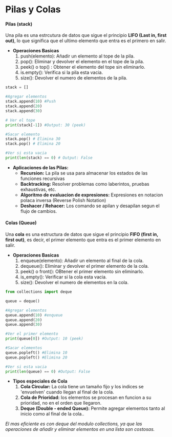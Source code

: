 # Pilas y Colas

#### Pilas (stack)
Una pila es una estrcutura de datos que sigue el principio **LIFO (Last in, first out)**, lo que significa que el ultimo elemento que entra es el primero en salir.

- **Operaciones Basicas**
	1. push(elemento): Añadir un elemento al tope de la pila.
	2. pop(): Eliminar y devolver el elemento en el tope de la pila.
	3. peek() o top() : Obtener el elemento del tope sin eliminarlo.
	4. is.empty(): Verifica si la pila esta vacia.
	5. size(): Devolver el numero de elementos de la pila.

```python
stack = []

#Agregar elementos
stack.append(10) #Push
stack.append(20)
stack.append(30)

# Ver el tope
print(stack[-1]) #Output: 30 (peek)

#Sacar elemento
stack.pop() # Elimina 30
stack.pop() # Elimina 20

#Ver si esta vacia
print(len(stack) == 0) # Output: False
```

- **Aplicaciones de las Pilas:**
	- **Recursion:** La pila se usa para almacenar los estados de las funciones recursivas
	- **Backtracking:** Resolver problemas como laberintos, pruebas exhaustivas, etc.
	- **Algoritmo de evaluacion de expresiones:** Expresiones en notacion polaca inversa (Reverse Polish Notation)
	- **Deshacer / Rehacer:** Los comando se apilan y desapilan segun el flujo de cambios.

#### Colas (Queue)
Una **cola** es una estructura de datos que sigue el principio **FIFO (first in, first out)**, es decir, el primer elemento que entra es el primer elemento en salir.

- **Operaciones Basicas**
	1. enqueue(elemento): Añadir un elemento al final de la cola.
	2. dequeue(): Eliminar y devolver el primer elemento de la cola.
	3. peek() o front(): OBtener el primer elemento sin eliminarlo.
	4. is_empty(): Verificar si la cola esta vacia.
	5. size(): Devolver el numero de elementos en la cola.

```python
from collections import deque

queue = deque()

#Agregar elementos
queue.append(10) #enqueue
queue.append(20)
queue.append(30)

#Ver el primer elemento
print(queue[0]) #Output: 10 (peek)

#Sacar elementos
queue.popleft() #Elimina 10
queue.popleft() #Elimina 20

#Ver si esta vacia
print(len(queue) == 0) #Output: False
```

- **Tipos especiales de Cola**
	1. **Cola Circular:** La cola tiene un tamaño fijo y los indices se 'envuelven' cuando llegan al final de la cola.
	2. **Cola de Prioridad:** los elementos se procesan en funcion a su prioridad, no en el orden que llegaron.
	3. **Deque (Double - ended Queue):** Permite agregar elementos tanto al inicio como al final de la cola..
	
*El mas eficiente es con deque del modulo collections, ya que las operaciones de añadir y eliminar elementos en una lista son costosas.*